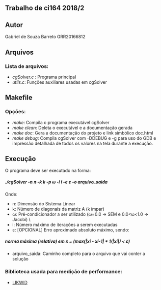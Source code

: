 ## Trabalho de ci164 2018/2

## Autor
Gabriel de Souza Barreto
GRR20166812

## Arquivos
### Lista de arquivos:
- *cgSolver.c* : Programa principal
- *utils.c*: Funções auxiliares usadas em cgSolver

## Makefile
### Opções:
- *make*: Compila o programa executável cgSolver
- *make clean*: Deleta o executável e a documentação gerada
- *make doc*: Gera a documentação do projeto e link simbólico doc.html
- *make debug*: Compila cgSolver com -DDEBUG e -g para uso do GDB e 
 impressão detalhada de todos os valores na tela durante a execução.

## Execução
O programa deve ser executado na forma:
##### ./cgSolver -n n -k k -p ω -i i -e ε -o arquivo_saida
Onde:
- n: Dimensão do Sistema Linear
- k: Número de diagonais da matriz A (k ímpar)
- ω: Pré-condicionador a ser utilizado (ω=0.0 -> SEM e 0.0<ω<1.0 -> Jacobi) \
- i: Número máximo de iterações a serem executadas
- ε: [OPCIONAL] Erro aproximado absoluto máximo, sendo: 
##### norma máxima (relativa) em x = (max(|xi - xi-1| * 1/|xi|) < ε)
- arquivo_saida: Caminho completo para o arquivo que vai conter a solução

### Biblioteca usada para medição de performance:
 - [LIKWID](https://github.com/RRZE-HPC/likwid)
 
